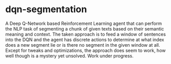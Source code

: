 # dqn-segmentation
A Deep Q-Network based Reinforcement Learning agent that can perform the NLP task of segmenting a chunk of given texts based on their semantic meaning and context. The taken approach is to feed a window of sentences into the DQN and the agent has discrete actions to determine at what index does a new segment lie or is there no segment in the given window at all. Except for tweaks and optimizations, the approach does seem to work, how well though is a mystery yet unsolved. Work under progress.
